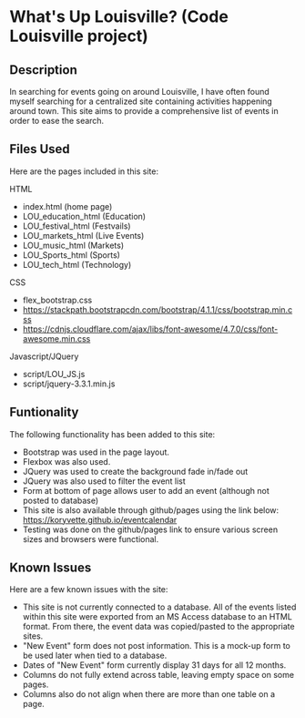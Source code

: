 # What's Up Louisville? (Code Louisville project)

## Description  
In searching for events going on around Louisville, I have often found myself searching for a centralized site containing activities happening around town.  This site aims to provide a comprehensive list of events in order to ease the search.  


  
## Files Used
Here are the pages included in this site:  

HTML
* index.html (home page)
* LOU_education_html (Education)  
* LOU_festival_html (Festvails)  
* LOU_markets_html (Live Events)  
* LOU_music_html (Markets)  
* LOU_Sports_html (Sports)  
* LOU_tech_html (Technology)  
  
  
CSS  
* flex_bootstrap.css  
* https://stackpath.bootstrapcdn.com/bootstrap/4.1.1/css/bootstrap.min.css  
* https://cdnjs.cloudflare.com/ajax/libs/font-awesome/4.7.0/css/font-awesome.min.css
  
  
Javascript/JQuery  
* script/LOU_JS.js  
* script/jquery-3.3.1.min.js



## Funtionality  
The following functionality has been added to this site:
  
* Bootstrap was used in the page layout.
* Flexbox was also used.
* JQuery was used to create the background fade in/fade out  
* JQuery was also used to filter the event list  
* Form at bottom of page allows user to add an event (although not posted to database)  
* This site is also available through github/pages using the link below:  
  https://koryvette.github.io/eventcalendar
* Testing was done on the github/pages link to ensure various screen sizes and browsers were functional.


  
## Known Issues  
Here are a few known issues with the site:  
* This site is not currently connected to a database.  All of the events listed within this site were exported from an MS Access database to an HTML format.  From there, the event data was copied/pasted to the appropriate sites.  
* "New Event" form does not post information.  This is a mock-up form to be used later when tied to a database.
* Dates of "New Event" form currently display 31 days for all 12 months.  
* Columns do not fully extend across table, leaving empty space on some pages.  
* Columns also do not align when there are more than one table on a page.


